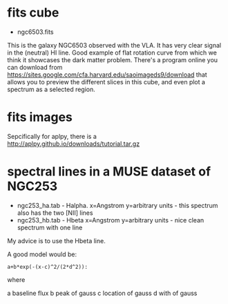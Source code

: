 # fits cube

* ngc6503.fits

This is the galaxy NGC6503 observed with the VLA.  It has very clear
signal in the (neutral) HI line. Good example of flat rotation curve
from which we think it showcases the dark matter problem.  There's a
program online you can download from
https://sites.google.com/cfa.harvard.edu/saoimageds9/download that
allows you to preview the different slices in this cube, and even plot
a spectrum as a selected region.


# fits images

Sepcifically for aplpy, there is a http://aplpy.github.io/downloads/tutorial.tar.gz

# spectral lines in a MUSE dataset of NGC253

* ngc253_ha.tab - Halpha.    x=Angstrom y=arbitrary units    - this spectrum also has the two [NII] lines
* ngc253_hb.tab - Hbeta      x=Angstrom y=arbitrary units    - nice clean spectrum with one line

My advice is to use the Hbeta line.

A good model would be:

    a+b*exp(-(x-c)^2/(2*d^2)):

where

 a   baseline flux
 b   peak of gauss
 c   location of gauss
 d   with of gauss

